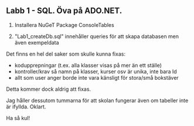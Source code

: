 ## Labb 1 - SQL. Öva på ADO.NET.

1. Installera NuGeT Package ConsoleTables

2. "Lab1_createDb.sql" innehåller queries för att skapa databasen men även exempeldata

Det finns en hel del saker som skulle kunna fixas:
- kodupprepningar (t.ex. alla klasser visas på mer än ett ställe)
- kontroller/krav så namn på klasser, kurser osv är unika, inte bara Id
- allt som user anger borde inte vara känsligt för stora/små bokstäver

Detta kommer dock aldrig att fixas.

Jag håller dessutom tummarna för att skolan fungerar även om tabeller inte är ifyllda. Oklart.

Ha så kul!

